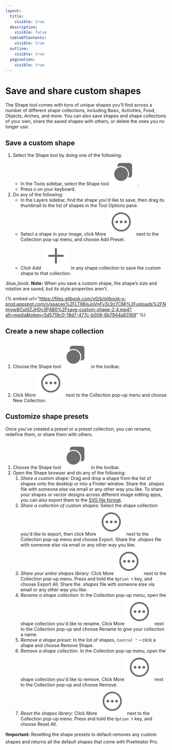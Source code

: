 ```yaml
---
layout:
  title:
    visible: true
  description:
    visible: false
  tableOfContents:
    visible: true
  outline:
    visible: true
  pagination:
    visible: true
---
```


# Save and share custom shapes

The Shape tool comes with tons of unique shapes you'll find across a number of different shape collections, including Basic, Activities, Food, Objects, Arches, and more. You can also save shapes and shape collections of your own, share the saved shapes with others, or delete the ones you no longer use.

## Save a custom shape

1. Select the Shape tool by doing one of the following:
   * In the Tools sidebar, select the Shape tool <img src="../.gitbook/assets/Shape-Tool.png" alt="" data-size="line">.
   * Press `U` on your keyboard.
2. Do any of the following:
   * In the Layers sidebar, find the shape you'd like to save, then drag its thumbnail to the list of shapes in the Tool Options pane.
   * Select a shape in your image, click More <img src="../.gitbook/assets/More.png" alt="" data-size="line"> next to the Collection pop-up menu, and choose Add Preset.
   * Click Add <img src="../.gitbook/assets/Plus.png" alt="" data-size="line"> in any shape collection to save the custom shape to that collection.

:blue\_book: **Note:** When you save a custom shape, the shape’s size and rotation are saved, but its style properties aren’t.

{% embed url="https://files.gitbook.com/v0/b/gitbook-x-prod.appspot.com/o/spaces%2FLT86jsJoVnFy3L9z7CMi%2Fuploads%2FNmjyw8CuI0ZJH0y3P4B0%2Fsave-custom-shape-2.4.mp4?alt=media&token=5d5719c0-18d7-477c-b008-6b7944a63169" %}

## Create a new shape collection

1. Choose the Shape tool <img src="../.gitbook/assets/Shape-Tool.png" alt="" data-size="line"> in the toolbar.
2. Click More <img src="../.gitbook/assets/More.png" alt="" data-size="line"> next to the Collection pop-up menu and choose New Collection.

## Customize shape presets

Once you've created a preset or a preset collection, you can rename, redefine them, or share them with others.

1. Choose the Shape tool <img src="../.gitbook/assets/Shape-Tool.png" alt="" data-size="line"> in the toolbar.
2. Open the Shape browser and do any of the following:
   1. _Share a custom shape:_ Drag and drop a shape from the list of shapes onto the desktop or into a Finder window. Share the _.shapes_ file with someone else via email or any other way you like. To share your shapes or vector designs across different image editing apps, you can also export them to the [SVG file format](../export-and-share-images/#svg).
   2. _Share a collection of custom shapes:_ Select the shape collection you'd like to export, then click More <img src="../.gitbook/assets/More.png" alt="" data-size="line"> next to the Collection pop-up menu and choose Export. Share the _.shapes_ file with someone else via email or any other way you like.
   3. _Share your entire shapes library:_ Click More <img src="../.gitbook/assets/More.png" alt="" data-size="line"> next to the Collection pop-up menu. Press and hold the `Option ⌥` key, and choose Export All. Share the _.shapes_ file with someone else via email or any other way you like.
   4. _Rename a shape collection:_ In the Collection pop-up menu, open the shape collection you'd like to rename. Click More <img src="../.gitbook/assets/More.png" alt="" data-size="line"> next to the Collection pop-up and choose Rename to give your collection a name.
   5. _Remove a shape preset:_ In the list of shapes, `Control ⌃` – click a shape and choose Remove Shape.&#x20;
   6. _Remove a shape collection._ In the Collection pop-up menu, open the shape collection you'd like to remove. Click More <img src="../.gitbook/assets/More.png" alt="" data-size="line"> next to the Collection pop-up and choose Remove.
   7. _Reset the shapes library:_ Click More <img src="../.gitbook/assets/More.png" alt="" data-size="line"> next to the Collection pop-up menu. Press and hold the `Option ⌥` key, and choose Reset All.

:exclamation:**Important:** Resetting the shape presets to default removes any custom shapes and returns all the default shapes that come with Pixelmator Pro.
